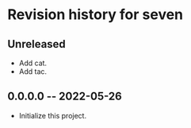# Revision history for seven

## Unreleased

- Add cat.
- Add tac.

## 0.0.0.0 -- 2022-05-26

- Initialize this project.
